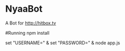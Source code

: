 # NyaaBot
A Bot for http://hitbox.tv

#Running
npm install

set "USERNAME=<YOURBOTNAME>" & set "PASSWORD=<YOURBOTPASSWORD>" & node app.js
